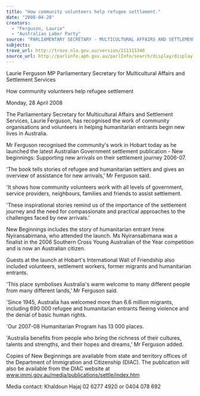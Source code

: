 ```yaml
---
title: "How community volunteers help refugee settlement."
date: "2008-04-28"
creators:
  - "Ferguson, Laurie"
  - "Australian Labor Party"
source: "PARLIAMENTARY SECRETARY - MULTICULTURAL AFFAIRS AND SETTLEMENT SERVICES"
subjects:
trove_url: http://trove.nla.gov.au/version/211315340
source_url: http://parlinfo.aph.gov.au/parlInfo/search/display/display.w3p;query=Id%3A%22media/pressrel/GKGQ6%22
---
```


 

 Laurie Ferguson MP  Parliamentary Secretary for Multicultural Affairs and Settlement Services 

 

 How community volunteers help refugee settlement 

 Monday, 28 April 2008 

 The Parliamentary Secretary for Multicultural Affairs and Settlement Services,  Laurie Ferguson, has recognised the work of community organisations and  volunteers in helping humanitarian entrants begin new lives in Australia. 

 Mr Ferguson recognised the community's work in Hobart today as he  launched the latest Australian Government settlement publication - New  beginnings: Supporting new arrivals on their settlement journey 2006-07. 

 'The book tells stories of refugee and humanitarian settlers and gives an  overview of assistance for new arrivals,' Mr Ferguson said.  

 'It shows how community volunteers work with all levels of government,  service providers, neighbours, families and friends to assist settlement. 

 'These inspirational stories remind us of the importance of the settlement  journey and the need for compassionate and practical approaches to the  challenges faced by new arrivals.' 

 New Beginnings includes the story of humanitarian entrant Irene  Nyiransabimana, who attended the launch. Ms Nyiransabimana was a finalist  in the 2006 Southern Cross Young Australian of the Year competition and is  now an Australian citizen. 

 Guests at the launch at Hobart's International Wall of Friendship also included  volunteers, settlement workers, former migrants and humanitarian entrants. 

 'This place symbolises Australia's warm welcome to many different people  from many different lands,' Mr Ferguson said.  

 'Since 1945, Australia has welcomed more than 6.6 million migrants, including  690 000 refugee and humanitarian entrants fleeing violence and the denial of  basic human rights. 

 'Our 2007-08 Humanitarian Program has 13 000 places. 

 'Australia benefits from people who bring the richness of their cultures, talents  and strengths, and their hopes and dreams,' Mr Ferguson added.  

 Copies of New Beginnings are available from state and territory offices of the  Department of Immigration and Citizenship (DIAC).  The publication will also  be available from the DIAC website at  www.immi.gov.au/media/publications/settle/index.htm 

 Media contact: Khaldoun Hajaj 02 6277 4920 or 0404 078 692 

 

